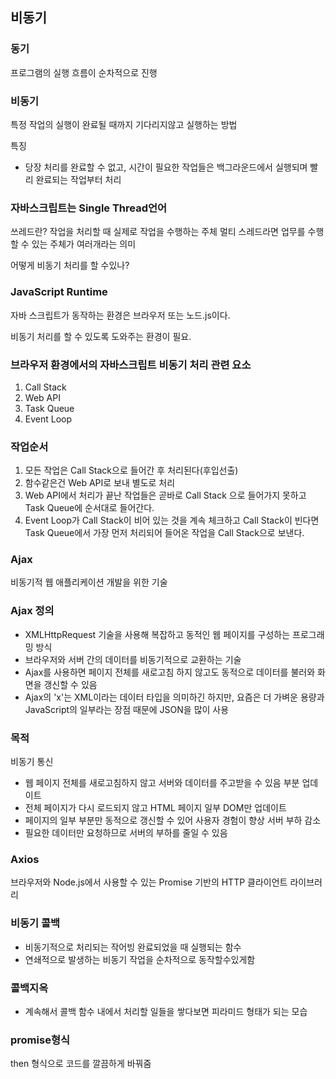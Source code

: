 ## 비동기

### 동기
프로그램의 실행 흐름이 순차적으로 진행

### 비동기
특정 작업의 실행이 완료될 때까지 기다리지않고 실행하는 방법

특징
- 당장 처리를 완료할 수 없고, 
시간이 필요한 작업들은 백그라운드에서 실행되며
빨리 완료되는 작업부터 처리

### 자바스크립트는 Single Thread언어
쓰레드란?
작업을 처리할 때 실제로 작업을 수행하는 주체
멀티 스레드라면 업무를 수행할 수 있는 주체가 여러개라는 의미

어떻게 비동기 처리를 할 수있나?

### JavaScript Runtime

자바 스크립트가 동작하는 환경은 브라우저 또는 노드.js이다.

비동기 처리를 할 수 있도록 도와주는 환경이 필요.

### 브라우저 환경에서의 자바스크립트 비동기 처리 관련 요소
1. Call Stack
2. Web API
3. Task Queue
4. Event Loop

### 작업순서
1. 모든 작업은 Call Stack으로 들어간 후 처리된다(후입선출)
2. 함수같은건 Web API로 보내 별도로 처리
3. Web API에서 처리가 끝난 작업들은 곧바로 Call Stack 으로 들어가지 못하고 Task Queue에 순서대로 들어간다.
4. Event Loop가 Call Stack이 비어 있는 것을 계속 체크하고 Call Stack이 빈다면 Task Queue에서 가장 먼저 처리되어 들어온 작업을 Call Stack으로 보낸다.

### Ajax
비동기적 웹 애플리케이션 개발을 위한 기술

### Ajax 정의
- XMLHttpRequest 기술을 사용해 복잡하고 동적인 웹 페이지를 구성하는 프로그래밍 방식
- 브라우저와 서버 간의 데이터를 비동기적으로 교환하는 기술
- Ajax를 사용하면 페이지 전체를 새로고침 하지 않고도 동적으로 데이터를 불러와 화면을 갱신할 수 있음
- Ajax의 'x'는 XML이라는 데이터 타입을 의미하긴 하지만, 요즘은 더 가벼운 용량과 JavaScript의 일부라는 장점 때문에 JSON을 많이 사용

### 목적
비동기 통신
- 웹 페이지 전체를 새로고침하지 않고 서버와 데이터를 주고받을 수 있음
부분 업데이트
- 전체 페이지가 다시 로드되지 않고 HTML 페이지 일부 DOM만 업데이트
- 페이지의 일부 부분만 동적으로 갱신할 수 있어 사용자 경험이 향상
서버 부하 감소
- 필요한 데이터만 요청하므로 서버의 부하를 줄일 수 있음

### Axios
브라우저와 Node.js에서 사용할 수 있는 
Promise 기반의 HTTP 클라이언트 라이브러리

### 비동기 콜백
- 비동기적으로 처리되는 작어빙 완료되었을 때 실행되는 함수
- 연쇄적으로 발생하는 비동기 작업을 순차적으로 동작할수있게함

### 콜백지옥
- 계속해서 콜백 함수 내에서 처리할 일들을 쌓다보면 피라미드 형태가 되는 모습

### promise형식
then 형식으로 코드를 깔끔하게 바꿔줌